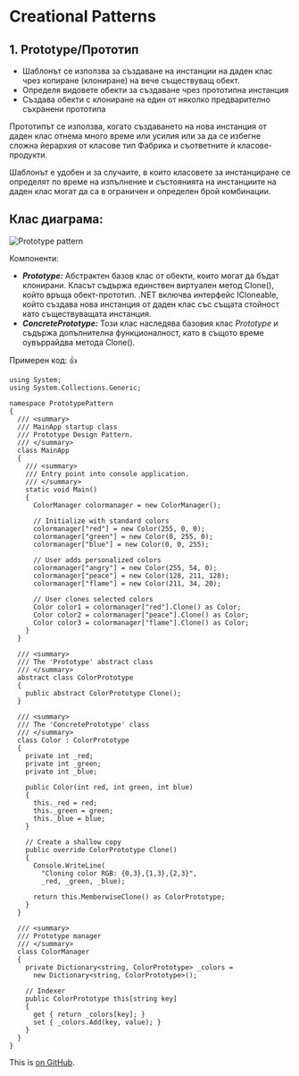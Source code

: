 # Creational Patterns

## 1. Prototype/Прототип

 * Шаблонът се използва за създаване на инстанции на даден клас чрез копиране (клониране) на вече съществуващ обект.
 * Определя видовете обекти за създаване чрез прототипна инстанция
 * Създава обекти с клониране на един от няколко предварително съхранени прототипа

Прототипът се използва, когато създаването на нова инстанция от даден клас отнема много време или усилия или за да се избегне сложна йерархия от класове тип Фабрика и съответните ѝ класове-продукти.

Шаблонът е удобен и за случаите, в които класовете за инстанциране се определят по време на изпълнение и състоянията на инстанциите на даден клас могат да са в ограничен и определен брой комбинации.

## Клас диаграма:

![Prototype pattern](http://www.codeproject.com/KB/architecture/430590/Prototype.jpg)

Компоненти:

 * *__Prototype:__* Абстрактен базов клас от обекти, които могат да бъдат клонирани. Класът съдържа единствен виртуален метод Clone(), който връща обект-прототип. .NET включва интерфейс ICloneable, който създава нова инстанция от даден клас със същата стойност като съществуващата инстанция.
 * *__ConcretePrototype:__* Този клас наследява базовия клас *Prototype* и съдържа допълнителна функционалност, като в същото време оувъррайдва метода Clone().

Примерен код: :+1:

```
using System;
using System.Collections.Generic;
 
namespace PrototypePattern
{
  /// <summary>
  /// MainApp startup class 
  /// Prototype Design Pattern.
  /// </summary>
  class MainApp
  {
    /// <summary>
    /// Entry point into console application.
    /// </summary>
    static void Main()
    {
      ColorManager colormanager = new ColorManager();
 
      // Initialize with standard colors
      colormanager["red"] = new Color(255, 0, 0);
      colormanager["green"] = new Color(0, 255, 0);
      colormanager["blue"] = new Color(0, 0, 255);
 
      // User adds personalized colors
      colormanager["angry"] = new Color(255, 54, 0);
      colormanager["peace"] = new Color(128, 211, 128);
      colormanager["flame"] = new Color(211, 34, 20);
 
      // User clones selected colors
      Color color1 = colormanager["red"].Clone() as Color;
      Color color2 = colormanager["peace"].Clone() as Color;
      Color color3 = colormanager["flame"].Clone() as Color;
    }
  }
 
  /// <summary>
  /// The 'Prototype' abstract class
  /// </summary>
  abstract class ColorPrototype
  {
    public abstract ColorPrototype Clone();
  }
 
  /// <summary>
  /// The 'ConcretePrototype' class
  /// </summary>
  class Color : ColorPrototype
  {
    private int _red;
    private int _green;
    private int _blue;

    public Color(int red, int green, int blue)
    {
      this._red = red;
      this._green = green;
      this._blue = blue;
    }
 
    // Create a shallow copy
    public override ColorPrototype Clone()
    {
      Console.WriteLine(
        "Cloning color RGB: {0,3},{1,3},{2,3}",
        _red, _green, _blue);
 
      return this.MemberwiseClone() as ColorPrototype;
    }
  }
 
  /// <summary>
  /// Prototype manager
  /// </summary>
  class ColorManager
  {
    private Dictionary<string, ColorPrototype> _colors =
      new Dictionary<string, ColorPrototype>();
 
    // Indexer
    public ColorPrototype this[string key]
    {
      get { return _colors[key]; }
      set { _colors.Add(key, value); }
    }
  }
}
```

This is [on GitHub](https://github.com/jbt/markdown-editor).